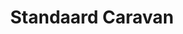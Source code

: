 ---
layout: verhuur-item
title: Standaard Caravan
preview: 
    title: Standaard Caravan
    button:
        price: 99
    list:
        - verlof
        - incusief
        - thee
        - krekelzang
---